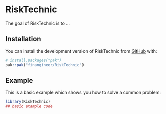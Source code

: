 
# RiskTechnic

<!-- badges: start -->
<!-- badges: end -->

The goal of RiskTechnic is to ...

## Installation

You can install the development version of RiskTechnic from [GitHub](https://github.com/) with:

``` r
# install.packages("pak")
pak::pak("finangineer/RiskTechnic")
```

## Example

This is a basic example which shows you how to solve a common problem:

``` r
library(RiskTechnic)
## basic example code
```

